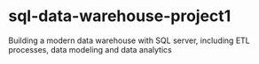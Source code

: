# sql-data-warehouse-project1
Building a modern data warehouse with SQL server, including ETL processes, data modeling and data analytics
